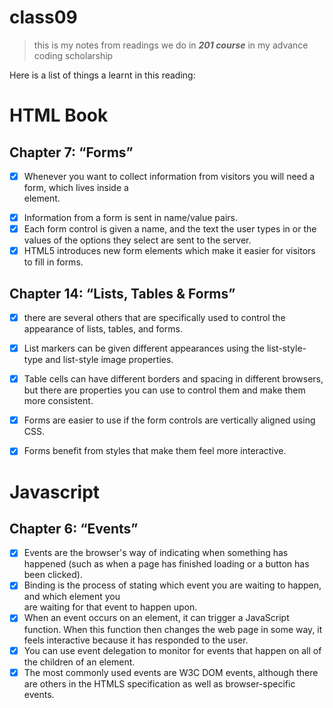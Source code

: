 # class09

> this is my notes from readings we do in **_201 course_** in my advance coding scholarship 

Here is a list of things a learnt in this reading: 

# HTML Book

## Chapter 7: “Forms”

- [x] Whenever you want to collect information from visitors you will need a form, which lives inside a
      <form> element.
- [x] Information from a form is sent in name/value pairs.
- [x] Each form control is given a name, and the text the user types in or the values of the options they 
      select are sent to the server.
- [x] HTML5 introduces new form elements which make it easier for visitors to fill in forms.

## Chapter 14: “Lists, Tables & Forms”

- [x] there are several others that are specifically used to control the appearance of lists, tables, and 
      forms.
- [x] List markers can be given different appearances using the list-style-type and list-style image
      properties.
- [x] Table cells can have different borders and spacing in different browsers, but there are properties 
      you can use to control them and make them more consistent.
- [x] Forms are easier to use if the form controls are vertically aligned using CSS.
- [x] Forms benefit from styles that make them feel more interactive.



# Javascript

## Chapter 6: “Events”

- [x] Events are the browser's way of indicating when something has happened (such as when a page has
      finished loading or a button has been clicked).
- [x] Binding is the process of stating which event you are waiting to happen, and which element you    
      are waiting for that event to happen upon.
- [x] When an event occurs on an element, it can trigger a JavaScript function. When this function then
      changes the web page in some way, it feels interactive because it has responded to the user.
- [x] You can use event delegation to monitor for events that happen on all of the children of an element.
- [x] The most commonly used events are W3C DOM events, although there are others in the HTMLS
      specification as well as browser-specific events.